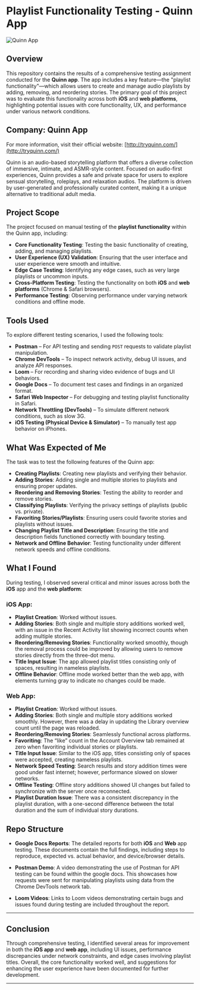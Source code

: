 # Playlist Functionality Testing - Quinn App
![Quinn App](https://a57.foxnews.com/static.foxbusiness.com/foxbusiness.com/content/uploads/2022/01/720/405/quinn-erotic-app-05.jpeg?ve=1&tl=1)

## Overview

This repository contains the results of a comprehensive testing assignment conducted for the **Quinn app**. The app includes a key feature—the "playlist functionality"—which allows users to create and manage audio playlists by adding, removing, and reordering stories. The primary goal of this project was to evaluate this functionality across both **iOS** and **web platforms**, highlighting potential issues with core functionality, UX, and performance under various network conditions.

## Company: Quinn App
For more information, visit their official website: [http://tryquinn.com/](http://tryquinn.com/)

Quinn  is an audio-based storytelling platform that offers a diverse collection of immersive, intimate, and ASMR-style content. Focused on audio-first experiences, Quinn provides a safe and private space for users to explore sensual storytelling, roleplays, and relaxation audios. The platform is driven by user-generated and professionally curated content, making it a unique alternative to traditional adult media.

## Project Scope

The project focused on manual testing of the **playlist functionality** within the Quinn app, including:

- **Core Functionality Testing**: Testing the basic functionality of creating, adding, and managing playlists.
- **User Experience (UX) Validation**: Ensuring that the user interface and user experience were smooth and intuitive.
- **Edge Case Testing**: Identifying any edge cases, such as very large playlists or uncommon inputs.
- **Cross-Platform Testing**: Testing the functionality on both **iOS** and **web platforms** (Chrome & Safari browsers).
- **Performance Testing**: Observing performance under varying network conditions and offline mode.

## Tools Used

To explore different testing scenarios, I used the following tools:

- **Postman** – For API testing and sending `POST` requests to validate playlist manipulation.
- **Chrome DevTools** – To inspect network activity, debug UI issues, and analyze API responses.
- **Loom** – For recording and sharing video evidence of bugs and UI behaviors.
- **Google Docs** – To document test cases and findings in an organized format.
- **Safari Web Inspector** – For debugging and testing playlist functionality in Safari.
- **Network Throttling (DevTools)** – To simulate different network conditions, such as slow 3G.
- **iOS Testing (Physical Device & Simulator)** – To manually test app behavior on iPhones.

## What Was Expected of Me

The task was to test the following features of the Quinn app:

- **Creating Playlists**: Creating new playlists and verifying their behavior.
- **Adding Stories**: Adding single and multiple stories to playlists and ensuring proper updates.
- **Reordering and Removing Stories**: Testing the ability to reorder and remove stories.
- **Classifying Playlists**: Verifying the privacy settings of playlists (public vs. private).
- **Favoriting Stories/Playlists**: Ensuring users could favorite stories and playlists without issues.
- **Changing Playlist Title and Description**: Ensuring the title and description fields functioned correctly with boundary testing.
- **Network and Offline Behavior**: Testing functionality under different network speeds and offline conditions.

## What I Found

During testing, I observed several critical and minor issues across both the **iOS** app and the **web platform**:

### iOS App:
- **Playlist Creation**: Worked without issues.
- **Adding Stories**: Both single and multiple story additions worked well, with an issue in the Recent Activity list showing incorrect counts when adding multiple stories.
- **Reordering/Removing Stories**: Functionality worked smoothly, though the removal process could be improved by allowing users to remove stories directly from the three-dot menu.
- **Title Input Issue**: The app allowed playlist titles consisting only of spaces, resulting in nameless playlists.
- **Offline Behavior**: Offline mode worked better than the web app, with elements turning gray to indicate no changes could be made.

### Web App:
- **Playlist Creation**: Worked without issues.
- **Adding Stories**: Both single and multiple story additions worked smoothly. However, there was a delay in updating the Library overview count until the page was reloaded.
- **Reordering/Removing Stories**: Seamlessly functional across platforms.
- **Favoriting**: The “like” count in the Account Overview tab remained at zero when favoriting individual stories or playlists.
- **Title Input Issue**: Similar to the iOS app, titles consisting only of spaces were accepted, creating nameless playlists.
- **Network Speed Testing**: Search results and story addition times were good under fast internet; however, performance slowed on slower networks.
- **Offline Testing**: Offline story additions showed UI changes but failed to synchronize with the server once reconnected.
- **Playlist Duration Issue**: There was a consistent discrepancy in the playlist duration, with a one-second difference between the total duration and the sum of individual story durations.

## Repo Structure

- **Google Docs Reports**: The detailed reports for both **iOS** and **Web** app testing. These documents contain the full findings, including steps to reproduce, expected vs. actual behavior, and device/browser details.
  
- **Postman Demo**: A video demonstrating the use of Postman for API testing can be found within the google docs. This showcases how requests were sent for manipulating playlists using data from the Chrome DevTools network tab.

- **Loom Videos**: Links to Loom videos demonstrating certain bugs and issues found during testing are included throughout the report.

---

## Conclusion

Through comprehensive testing, I identified several areas for improvement in both the **iOS app** and **web app**, including UI issues, performance discrepancies under network constraints, and edge cases involving playlist titles. Overall, the core functionality worked well, and suggestions for enhancing the user experience have been documented for further development.

---
